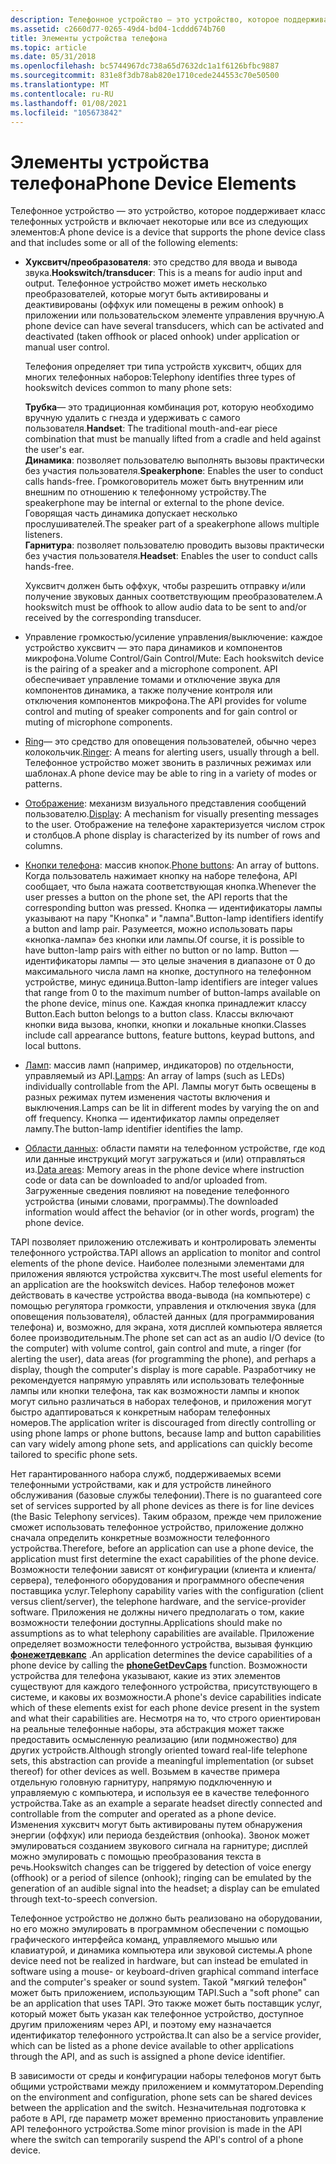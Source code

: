 ```yaml
---
description: Телефонное устройство — это устройство, которое поддерживает класс телефонных устройств и включает хуксвитчес, телефоны, микрофоны и гарнитуры.
ms.assetid: c2660d77-0265-49d4-bd04-1cddd674b760
title: Элементы устройства телефона
ms.topic: article
ms.date: 05/31/2018
ms.openlocfilehash: bc5744967dc738a65d7632dc1a1f6126bfbc9887
ms.sourcegitcommit: 831e8f3db78ab820e1710cede244553c70e50500
ms.translationtype: MT
ms.contentlocale: ru-RU
ms.lasthandoff: 01/08/2021
ms.locfileid: "105673842"
---
```

# <a name="phone-device-elements"></a><span data-ttu-id="29fdf-103">Элементы устройства телефона</span><span class="sxs-lookup"><span data-stu-id="29fdf-103">Phone Device Elements</span></span>

<span data-ttu-id="29fdf-104">Телефонное устройство — это устройство, которое поддерживает класс телефонных устройств и включает некоторые или все из следующих элементов:</span><span class="sxs-lookup"><span data-stu-id="29fdf-104">A phone device is a device that supports the phone device class and that includes some or all of the following elements:</span></span>

-   <span data-ttu-id="29fdf-105">**Хуксвитч/преобразователя**: это средство для ввода и вывода звука.</span><span class="sxs-lookup"><span data-stu-id="29fdf-105">**Hookswitch/transducer**: This is a means for audio input and output.</span></span> <span data-ttu-id="29fdf-106">Телефонное устройство может иметь несколько преобразователей, которые могут быть активированы и деактивированы (оффхук или помещены в режим onhook) в приложении или пользовательском элементе управления вручную.</span><span class="sxs-lookup"><span data-stu-id="29fdf-106">A phone device can have several transducers, which can be activated and deactivated (taken offhook or placed onhook) under application or manual user control.</span></span>

    <span data-ttu-id="29fdf-107">Телефония определяет три типа устройств хуксвитч, общих для многих телефонных наборов:</span><span class="sxs-lookup"><span data-stu-id="29fdf-107">Telephony identifies three types of hookswitch devices common to many phone sets:</span></span>

     <span data-ttu-id="29fdf-108">**Трубка**— это традиционная комбинация рот, которую необходимо вручную удалить с гнезда и удерживать с самого пользователя.</span><span class="sxs-lookup"><span data-stu-id="29fdf-108">**Handset**: The traditional mouth-and-ear piece combination that must be manually lifted from a cradle and held against the user's ear.</span></span>  
    <span data-ttu-id="29fdf-109">**Динамика**: позволяет пользователю выполнять вызовы практически без участия пользователя.</span><span class="sxs-lookup"><span data-stu-id="29fdf-109">**Speakerphone**: Enables the user to conduct calls hands-free.</span></span> <span data-ttu-id="29fdf-110">Громкоговоритель может быть внутренним или внешним по отношению к телефонному устройству.</span><span class="sxs-lookup"><span data-stu-id="29fdf-110">The speakerphone may be internal or external to the phone device.</span></span> <span data-ttu-id="29fdf-111">Говорящая часть динамика допускает несколько прослушивателей.</span><span class="sxs-lookup"><span data-stu-id="29fdf-111">The speaker part of a speakerphone allows multiple listeners.</span></span>  
    <span data-ttu-id="29fdf-112">**Гарнитура**: позволяет пользователю проводить вызовы практически без участия пользователя.</span><span class="sxs-lookup"><span data-stu-id="29fdf-112">**Headset**: Enables the user to conduct calls hands-free.</span></span>  
    

    <span data-ttu-id="29fdf-113">Хуксвитч должен быть оффхук, чтобы разрешить отправку и/или получение звуковых данных соответствующим преобразователем.</span><span class="sxs-lookup"><span data-stu-id="29fdf-113">A hookswitch must be offhook to allow audio data to be sent to and/or received by the corresponding transducer.</span></span>

-   <span data-ttu-id="29fdf-114">Управление громкостью/усиление управления/выключение: каждое устройство хуксвитч — это пара динамиков и компонентов микрофона.</span><span class="sxs-lookup"><span data-stu-id="29fdf-114">Volume Control/Gain Control/Mute: Each hookswitch device is the pairing of a speaker and a microphone component.</span></span> <span data-ttu-id="29fdf-115">API обеспечивает управление томами и отключение звука для компонентов динамика, а также получение контроля или отключения компонентов микрофона.</span><span class="sxs-lookup"><span data-stu-id="29fdf-115">The API provides for volume control and muting of speaker components and for gain control or muting of microphone components.</span></span>
-   <span data-ttu-id="29fdf-116">[Ring](ring.md)— это средство для оповещения пользователей, обычно через колокольчик.</span><span class="sxs-lookup"><span data-stu-id="29fdf-116">[Ringer](ring.md): A means for alerting users, usually through a bell.</span></span> <span data-ttu-id="29fdf-117">Телефонное устройство может звонить в различных режимах или шаблонах.</span><span class="sxs-lookup"><span data-stu-id="29fdf-117">A phone device may be able to ring in a variety of modes or patterns.</span></span>
-   <span data-ttu-id="29fdf-118">[Отображение](display.md): механизм визуального представления сообщений пользователю.</span><span class="sxs-lookup"><span data-stu-id="29fdf-118">[Display](display.md): A mechanism for visually presenting messages to the user.</span></span> <span data-ttu-id="29fdf-119">Отображение на телефоне характеризуется числом строк и столбцов.</span><span class="sxs-lookup"><span data-stu-id="29fdf-119">A phone display is characterized by its number of rows and columns.</span></span>
-   <span data-ttu-id="29fdf-120">[Кнопки телефона](phone-buttons.md): массив кнопок.</span><span class="sxs-lookup"><span data-stu-id="29fdf-120">[Phone buttons](phone-buttons.md): An array of buttons.</span></span> <span data-ttu-id="29fdf-121">Когда пользователь нажимает кнопку на наборе телефона, API сообщает, что была нажата соответствующая кнопка.</span><span class="sxs-lookup"><span data-stu-id="29fdf-121">Whenever the user presses a button on the phone set, the API reports that the corresponding button was pressed.</span></span> <span data-ttu-id="29fdf-122">Кнопка — идентификаторы лампы указывают на пару "Кнопка" и "лампа".</span><span class="sxs-lookup"><span data-stu-id="29fdf-122">Button-lamp identifiers identify a button and lamp pair.</span></span> <span data-ttu-id="29fdf-123">Разумеется, можно использовать пары «кнопка-лампа» без кнопки или лампы.</span><span class="sxs-lookup"><span data-stu-id="29fdf-123">Of course, it is possible to have button-lamp pairs with either no button or no lamp.</span></span> <span data-ttu-id="29fdf-124">Button — идентификаторы лампы — это целые значения в диапазоне от 0 до максимального числа ламп на кнопке, доступного на телефонном устройстве, минус единица.</span><span class="sxs-lookup"><span data-stu-id="29fdf-124">Button-lamp identifiers are integer values that range from 0 to the maximum number of button-lamps available on the phone device, minus one.</span></span> <span data-ttu-id="29fdf-125">Каждая кнопка принадлежит классу Button.</span><span class="sxs-lookup"><span data-stu-id="29fdf-125">Each button belongs to a button class.</span></span> <span data-ttu-id="29fdf-126">Классы включают кнопки вида вызова, кнопки, кнопки и локальные кнопки.</span><span class="sxs-lookup"><span data-stu-id="29fdf-126">Classes include call appearance buttons, feature buttons, keypad buttons, and local buttons.</span></span>
-   <span data-ttu-id="29fdf-127">[Ламп](lamps.md): массив ламп (например, индикаторов) по отдельности, управляемый из API.</span><span class="sxs-lookup"><span data-stu-id="29fdf-127">[Lamps](lamps.md): An array of lamps (such as LEDs) individually controllable from the API.</span></span> <span data-ttu-id="29fdf-128">Лампы могут быть освещены в разных режимах путем изменения частоты включения и выключения.</span><span class="sxs-lookup"><span data-stu-id="29fdf-128">Lamps can be lit in different modes by varying the on and off frequency.</span></span> <span data-ttu-id="29fdf-129">Кнопка — идентификатор лампы определяет лампу.</span><span class="sxs-lookup"><span data-stu-id="29fdf-129">The button-lamp identifier identifies the lamp.</span></span>
-   <span data-ttu-id="29fdf-130">[Области данных](data-areas.md): области памяти на телефонном устройстве, где код или данные инструкций могут загружаться и (или) отправляться из.</span><span class="sxs-lookup"><span data-stu-id="29fdf-130">[Data areas](data-areas.md): Memory areas in the phone device where instruction code or data can be downloaded to and/or uploaded from.</span></span> <span data-ttu-id="29fdf-131">Загруженные сведения повлияют на поведение телефонного устройства (иными словами, программы).</span><span class="sxs-lookup"><span data-stu-id="29fdf-131">The downloaded information would affect the behavior (or in other words, program) the phone device.</span></span>

<span data-ttu-id="29fdf-132">TAPI позволяет приложению отслеживать и контролировать элементы телефонного устройства.</span><span class="sxs-lookup"><span data-stu-id="29fdf-132">TAPI allows an application to monitor and control elements of the phone device.</span></span> <span data-ttu-id="29fdf-133">Наиболее полезными элементами для приложения являются устройства хуксвитч.</span><span class="sxs-lookup"><span data-stu-id="29fdf-133">The most useful elements for an application are the hookswitch devices.</span></span> <span data-ttu-id="29fdf-134">Набор телефонов может действовать в качестве устройства ввода-вывода (на компьютере) с помощью регулятора громкости, управления и отключения звука (для оповещения пользователя), областей данных (для программирования телефона) и, возможно, для экрана, хотя дисплей компьютера является более производительным.</span><span class="sxs-lookup"><span data-stu-id="29fdf-134">The phone set can act as an audio I/O device (to the computer) with volume control, gain control and mute, a ringer (for alerting the user), data areas (for programming the phone), and perhaps a display, though the computer's display is more capable.</span></span> <span data-ttu-id="29fdf-135">Разработчику не рекомендуется напрямую управлять или использовать телефонные лампы или кнопки телефона, так как возможности лампы и кнопок могут сильно различаться в наборах телефонов, и приложения могут быстро адаптироваться к конкретным наборам телефонных номеров.</span><span class="sxs-lookup"><span data-stu-id="29fdf-135">The application writer is discouraged from directly controlling or using phone lamps or phone buttons, because lamp and button capabilities can vary widely among phone sets, and applications can quickly become tailored to specific phone sets.</span></span>

<span data-ttu-id="29fdf-136">Нет гарантированного набора служб, поддерживаемых всеми телефонными устройствами, как и для устройств линейного обслуживания (базовые службы телефонии).</span><span class="sxs-lookup"><span data-stu-id="29fdf-136">There is no guaranteed core set of services supported by all phone devices as there is for line devices (the Basic Telephony services).</span></span> <span data-ttu-id="29fdf-137">Таким образом, прежде чем приложение сможет использовать телефонное устройство, приложение должно сначала определить конкретные возможности телефонного устройства.</span><span class="sxs-lookup"><span data-stu-id="29fdf-137">Therefore, before an application can use a phone device, the application must first determine the exact capabilities of the phone device.</span></span> <span data-ttu-id="29fdf-138">Возможности телефонии зависят от конфигурации (клиента и клиента/сервера), телефонного оборудования и программного обеспечения поставщика услуг.</span><span class="sxs-lookup"><span data-stu-id="29fdf-138">Telephony capability varies with the configuration (client versus client/server), the telephone hardware, and the service-provider software.</span></span> <span data-ttu-id="29fdf-139">Приложения не должны ничего предполагать о том, какие возможности телефонии доступны.</span><span class="sxs-lookup"><span data-stu-id="29fdf-139">Applications should make no assumptions as to what telephony capabilities are available.</span></span> <span data-ttu-id="29fdf-140">Приложение определяет возможности телефонного устройства, вызывая функцию [**фонежетдевкапс**](/windows/desktop/api/Tapi/nf-tapi-phonegetdevcaps) .</span><span class="sxs-lookup"><span data-stu-id="29fdf-140">An application determines the device capabilities of a phone device by calling the [**phoneGetDevCaps**](/windows/desktop/api/Tapi/nf-tapi-phonegetdevcaps) function.</span></span> <span data-ttu-id="29fdf-141">Возможности устройства для телефона указывают, какие из этих элементов существуют для каждого телефонного устройства, присутствующего в системе, и каковы их возможности.</span><span class="sxs-lookup"><span data-stu-id="29fdf-141">A phone's device capabilities indicate which of these elements exist for each phone device present in the system and what their capabilities are.</span></span> <span data-ttu-id="29fdf-142">Несмотря на то, что строго ориентирован на реальные телефонные наборы, эта абстракция может также предоставить осмысленную реализацию (или подмножество) для других устройств.</span><span class="sxs-lookup"><span data-stu-id="29fdf-142">Although strongly oriented toward real-life telephone sets, this abstraction can provide a meaningful implementation (or subset thereof) for other devices as well.</span></span> <span data-ttu-id="29fdf-143">Возьмем в качестве примера отдельную головную гарнитуру, напрямую подключенную и управляемую с компьютера, и используя ее в качестве телефонного устройства.</span><span class="sxs-lookup"><span data-stu-id="29fdf-143">Take as an example a separate headset directly connected and controllable from the computer and operated as a phone device.</span></span> <span data-ttu-id="29fdf-144">Изменения хуксвитч могут быть активированы путем обнаружения энергии (оффхук) или периода бездействия (onhookа). Звонок может эмулироваться созданием звукового сигнала на гарнитуре; дисплей можно эмулировать с помощью преобразования текста в речь.</span><span class="sxs-lookup"><span data-stu-id="29fdf-144">Hookswitch changes can be triggered by detection of voice energy (offhook) or a period of silence (onhook); ringing can be emulated by the generation of an audible signal into the headset; a display can be emulated through text-to-speech conversion.</span></span>

<span data-ttu-id="29fdf-145">Телефонное устройство не должно быть реализовано на оборудовании, но его можно эмулировать в программном обеспечении с помощью графического интерфейса команд, управляемого мышью или клавиатурой, и динамика компьютера или звуковой системы.</span><span class="sxs-lookup"><span data-stu-id="29fdf-145">A phone device need not be realized in hardware, but can instead be emulated in software using a mouse- or keyboard-driven graphical command interface and the computer's speaker or sound system.</span></span> <span data-ttu-id="29fdf-146">Такой "мягкий телефон" может быть приложением, использующим TAPI.</span><span class="sxs-lookup"><span data-stu-id="29fdf-146">Such a "soft phone" can be an application that uses TAPI.</span></span> <span data-ttu-id="29fdf-147">Это также может быть поставщик услуг, который может быть указан как телефонное устройство, доступное другим приложениям через API, и поэтому ему назначается идентификатор телефонного устройства.</span><span class="sxs-lookup"><span data-stu-id="29fdf-147">It can also be a service provider, which can be listed as a phone device available to other applications through the API, and as such is assigned a phone device identifier.</span></span>

<span data-ttu-id="29fdf-148">В зависимости от среды и конфигурации наборы телефонов могут быть общими устройствами между приложением и коммутатором.</span><span class="sxs-lookup"><span data-stu-id="29fdf-148">Depending on the environment and configuration, phone sets can be shared devices between the application and the switch.</span></span> <span data-ttu-id="29fdf-149">Незначительная подготовка к работе в API, где параметр может временно приостановить управление API телефонного устройства.</span><span class="sxs-lookup"><span data-stu-id="29fdf-149">Some minor provision is made in the API where the switch can temporarily suspend the API's control of a phone device.</span></span>

 

 



